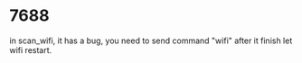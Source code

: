 # 7688
in scan_wifi, it has a bug, you need to send command "wifi" after it finish let wifi restart.
